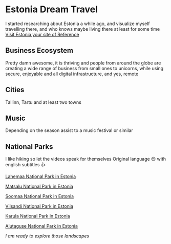 # Estonia Dream Travel

I started researching about Estonia a while ago, and visualize myself travelling there, and who knows maybe living there at least for some time
[Visit Estonia your site of Reference](https://www.visitestonia.com/en)

## Business Ecosystem

Pretty damn awesome, it is thriving and people from around the globe are creating a wide range of business from small ones to unicorns, while using secure, enjoyable and all digital infrastructure, and yes, remote

## Cities
Tallinn, Tartu and at least two towns

## Music
Depending on the season assist to a music festival or similar

## National Parks
I like hiking so let the videos speak for themselves
Original language 😍 with english subtitles 👍

[Lahemaa National Park in Estonia](https://www.youtube.com/watch?v=WWU4zxC4s5E)

[Matsalu National Park in Estonia](https://www.youtube.com/watch?v=zSY7MIPUna4)

[Soomaa National Park in Estonia](https://www.youtube.com/watch?v=Wpd_pNH62Sw)

[Vilsandi National Park in Estonia](https://www.youtube.com/watch?v=zaK_IcsUybc)

[Karula National Park in Estonia](https://www.youtube.com/watch?v=QVOyej2KilQ)

[Alutaguse National Park in Estonia](https://www.youtube.com/watch?v=nWxNBIxrBXQ)

*I am ready to explore those landscapes*
